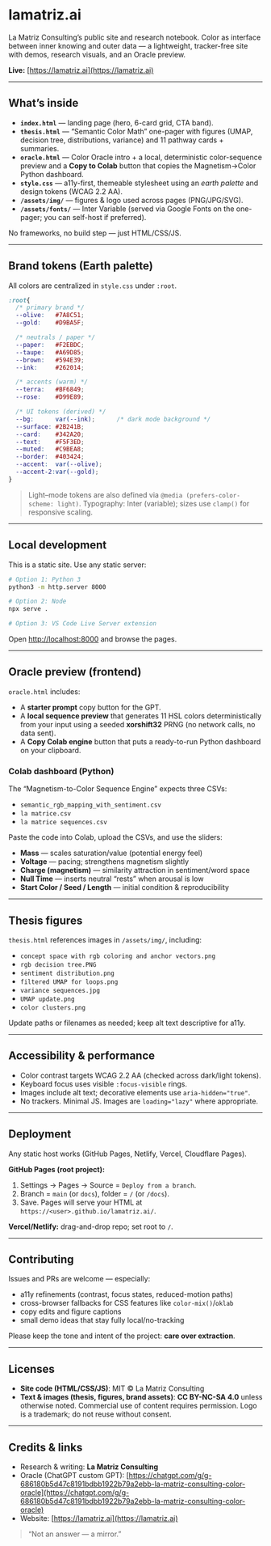 # lamatriz.ai

La Matriz Consulting’s public site and research notebook.
Color as interface between inner knowing and outer data — a lightweight, tracker-free site with demos, research visuals, and an Oracle preview.

**Live:** [https://lamatriz.ai](https://lamatriz.ai)

---

## What’s inside

* **`index.html`** — landing page (hero, 6-card grid, CTA band).
* **`thesis.html`** — “Semantic Color Math” one-pager with figures (UMAP, decision tree, distributions, variance) and 11 pathway cards + summaries.
* **`oracle.html`** — Color Oracle intro + a local, deterministic color-sequence preview and a **Copy to Colab** button that copies the Magnetism→Color Python dashboard.
* **`style.css`** — a11y-first, themeable stylesheet using an *earth palette* and design tokens (WCAG 2.2 AA).
* **`/assets/img/`** — figures & logo used across pages (PNG/JPG/SVG).
* **`/assets/fonts/`** — Inter Variable (served via Google Fonts on the one-pager; you can self-host if preferred).

No frameworks, no build step — just HTML/CSS/JS.

---

## Brand tokens (Earth palette)

All colors are centralized in `style.css` under `:root`.

```css
:root{
  /* primary brand */
  --olive:   #7A8C51;
  --gold:    #D9BA5F;

  /* neutrals / paper */
  --paper:   #F2EBDC;
  --taupe:   #A69D85;
  --brown:   #594E39;
  --ink:     #262014;

  /* accents (warm) */
  --terra:   #BF6849;
  --rose:    #D99E89;

  /* UI tokens (derived) */
  --bg:      var(--ink);      /* dark mode background */
  --surface: #2B241B;
  --card:    #342A20;
  --text:    #F5F3ED;
  --muted:   #C9BEA8;
  --border:  #403424;
  --accent:  var(--olive);
  --accent-2:var(--gold);
}
```

> Light–mode tokens are also defined via `@media (prefers-color-scheme: light)`.
> Typography: Inter (variable); sizes use `clamp()` for responsive scaling.

---

## Local development

This is a static site. Use any static server:

```bash
# Option 1: Python 3
python3 -m http.server 8000

# Option 2: Node
npx serve .

# Option 3: VS Code Live Server extension
```

Open [http://localhost:8000](http://localhost:8000) and browse the pages.

---

## Oracle preview (frontend)

`oracle.html` includes:

* A **starter prompt** copy button for the GPT.
* A **local sequence preview** that generates 11 HSL colors deterministically from your input using a seeded **xorshift32** PRNG (no network calls, no data sent).
* A **Copy Colab engine** button that puts a ready-to-run Python dashboard on your clipboard.

### Colab dashboard (Python)

The “Magnetism-to-Color Sequence Engine” expects three CSVs:

* `semantic_rgb_mapping_with_sentiment.csv`
* `la matrice.csv`
* `la matrice sequences.csv`

Paste the code into Colab, upload the CSVs, and use the sliders:

* **Mass** — scales saturation/value (potential energy feel)
* **Voltage** — pacing; strengthens magnetism slightly
* **Charge (magnetism)** — similarity attraction in sentiment/word space
* **Null Time** — inserts neutral “rests” when arousal is low
* **Start Color / Seed / Length** — initial condition & reproducibility

---

## Thesis figures

`thesis.html` references images in `/assets/img/`, including:

* `concept space with rgb coloring and anchor vectors.png`
* `rgb decision tree.PNG`
* `sentiment distribution.png`
* `filtered UMAP for loops.png`
* `variance sequences.jpg`
* `UMAP update.png`
* `color clusters.png`

Update paths or filenames as needed; keep alt text descriptive for a11y.

---

## Accessibility & performance

* Color contrast targets WCAG 2.2 AA (checked across dark/light tokens).
* Keyboard focus uses visible `:focus-visible` rings.
* Images include alt text; decorative elements use `aria-hidden="true"`.
* No trackers. Minimal JS. Images are `loading="lazy"` where appropriate.

---

## Deployment

Any static host works (GitHub Pages, Netlify, Vercel, Cloudflare Pages).

**GitHub Pages (root project):**

1. Settings → Pages → Source = `Deploy from a branch`.
2. Branch = `main` (or `docs`), folder = `/` (or `/docs`).
3. Save. Pages will serve your HTML at `https://<user>.github.io/lamatriz.ai/`.

**Vercel/Netlify:** drag-and-drop repo; set root to `/`.

---

## Contributing

Issues and PRs are welcome — especially:

* a11y refinements (contrast, focus states, reduced-motion paths)
* cross-browser fallbacks for CSS features like `color-mix()`/`oklab`
* copy edits and figure captions
* small demo ideas that stay fully local/no-tracking

Please keep the tone and intent of the project: **care over extraction**.

---

## Licenses

* **Site code (HTML/CSS/JS)**: MIT © La Matriz Consulting
* **Text & images (thesis, figures, brand assets)**: **CC BY-NC-SA 4.0** unless otherwise noted.
  Commercial use of content requires permission. Logo is a trademark; do not reuse without consent.

---

## Credits & links

* Research & writing: **La Matriz Consulting**
* Oracle (ChatGPT custom GPT): [https://chatgpt.com/g/g-686180b5d47c8191bdbb1922b79a2ebb-la-matriz-consulting-color-oracle](https://chatgpt.com/g/g-686180b5d47c8191bdbb1922b79a2ebb-la-matriz-consulting-color-oracle)
* Website: [https://lamatriz.ai](https://lamatriz.ai)

> “Not an answer — a mirror.”
